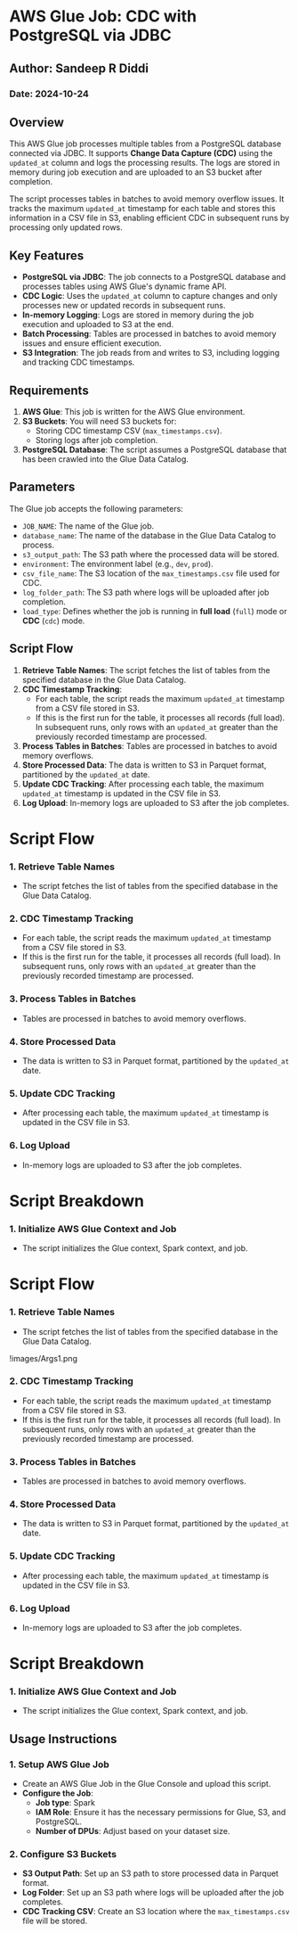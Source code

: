 # AWS Glue Job: CDC with PostgreSQL via JDBC

## Author: Sandeep R Diddi

### Date: 2024-10-24

## Overview

This AWS Glue job processes multiple tables from a PostgreSQL database connected via JDBC. It supports **Change Data Capture (CDC)** using the `updated_at` column and logs the processing results. The logs are stored in memory during job execution and are uploaded to an S3 bucket after completion.

The script processes tables in batches to avoid memory overflow issues. It tracks the maximum `updated_at` timestamp for each table and stores this information in a CSV file in S3, enabling efficient CDC in subsequent runs by processing only updated rows.

## Key Features

- **PostgreSQL via JDBC**: The job connects to a PostgreSQL database and processes tables using AWS Glue's dynamic frame API.
- **CDC Logic**: Uses the `updated_at` column to capture changes and only processes new or updated records in subsequent runs.
- **In-memory Logging**: Logs are stored in memory during the job execution and uploaded to S3 at the end.
- **Batch Processing**: Tables are processed in batches to avoid memory issues and ensure efficient execution.
- **S3 Integration**: The job reads from and writes to S3, including logging and tracking CDC timestamps.

## Requirements

1. **AWS Glue**: This job is written for the AWS Glue environment.
2. **S3 Buckets**: You will need S3 buckets for:
   - Storing CDC timestamp CSV (`max_timestamps.csv`).
   - Storing logs after job completion.
3. **PostgreSQL Database**: The script assumes a PostgreSQL database that has been crawled into the Glue Data Catalog.

## Parameters

The Glue job accepts the following parameters:

- `JOB_NAME`: The name of the Glue job.
- `database_name`: The name of the database in the Glue Data Catalog to process.
- `s3_output_path`: The S3 path where the processed data will be stored.
- `environment`: The environment label (e.g., `dev`, `prod`).
- `csv_file_name`: The S3 location of the `max_timestamps.csv` file used for CDC.
- `log_folder_path`: The S3 path where logs will be uploaded after job completion.
- `load_type`: Defines whether the job is running in **full load** (`full`) mode or **CDC** (`cdc`) mode.

## Script Flow

1. **Retrieve Table Names**: The script fetches the list of tables from the specified database in the Glue Data Catalog.
2. **CDC Timestamp Tracking**: 
   - For each table, the script reads the maximum `updated_at` timestamp from a CSV file stored in S3. 
   - If this is the first run for the table, it processes all records (full load). In subsequent runs, only rows with an `updated_at` greater than the previously recorded timestamp are processed.
3. **Process Tables in Batches**: Tables are processed in batches to avoid memory overflows.
4. **Store Processed Data**: The data is written to S3 in Parquet format, partitioned by the `updated_at` date.
5. **Update CDC Tracking**: After processing each table, the maximum `updated_at` timestamp is updated in the CSV file in S3.
6. **Log Upload**: In-memory logs are uploaded to S3 after the job completes.

# Script Flow

### 1. Retrieve Table Names
- The script fetches the list of tables from the specified database in the Glue Data Catalog.

### 2. CDC Timestamp Tracking
- For each table, the script reads the maximum `updated_at` timestamp from a CSV file stored in S3.
- If this is the first run for the table, it processes all records (full load). In subsequent runs, only rows with an `updated_at` greater than the previously recorded timestamp are processed.

### 3. Process Tables in Batches
- Tables are processed in batches to avoid memory overflows.

### 4. Store Processed Data
- The data is written to S3 in Parquet format, partitioned by the `updated_at` date.

### 5. Update CDC Tracking
- After processing each table, the maximum `updated_at` timestamp is updated in the CSV file in S3.

### 6. Log Upload
- In-memory logs are uploaded to S3 after the job completes.

# Script Breakdown

### 1. Initialize AWS Glue Context and Job
- The script initializes the Glue context, Spark context, and job.


# Script Flow

### 1. Retrieve Table Names
- The script fetches the list of tables from the specified database in the Glue Data Catalog.

!images/Args1.png

### 2. CDC Timestamp Tracking
- For each table, the script reads the maximum `updated_at` timestamp from a CSV file stored in S3.
- If this is the first run for the table, it processes all records (full load). In subsequent runs, only rows with an `updated_at` greater than the previously recorded timestamp are processed.

### 3. Process Tables in Batches
- Tables are processed in batches to avoid memory overflows.

### 4. Store Processed Data
- The data is written to S3 in Parquet format, partitioned by the `updated_at` date.

### 5. Update CDC Tracking
- After processing each table, the maximum `updated_at` timestamp is updated in the CSV file in S3.

### 6. Log Upload
- In-memory logs are uploaded to S3 after the job completes.

# Script Breakdown

### 1. Initialize AWS Glue Context and Job
- The script initializes the Glue context, Spark context, and job.


## Usage Instructions

### 1. Setup AWS Glue Job
- Create an AWS Glue Job in the Glue Console and upload this script.
- **Configure the Job**:
  - **Job type**: Spark
  - **IAM Role**: Ensure it has the necessary permissions for Glue, S3, and PostgreSQL.
  - **Number of DPUs**: Adjust based on your dataset size.

### 2. Configure S3 Buckets
- **S3 Output Path**: Set up an S3 path to store processed data in Parquet format.
- **Log Folder**: Set up an S3 path where logs will be uploaded after the job completes.
- **CDC Tracking CSV**: Create an S3 location where the `max_timestamps.csv` file will be stored.
